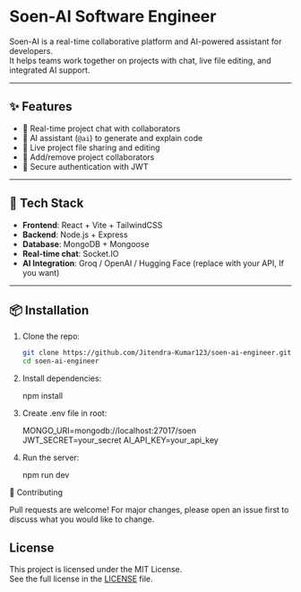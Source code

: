 # Soen-AI Software Engineer  

Soen-AI is a real-time collaborative platform and AI-powered assistant for developers.  
It helps teams work together on projects with chat, live file editing, and integrated AI support.  

---

## ✨ Features
- 💬 Real-time project chat with collaborators  
- 🤖 AI assistant (`@ai`) to generate and explain code  
- 📂 Live project file sharing and editing  
- 👥 Add/remove project collaborators  
- 🔐 Secure authentication with JWT  

---

## 🚀 Tech Stack
- **Frontend**: React + Vite + TailwindCSS  
- **Backend**: Node.js + Express  
- **Database**: MongoDB + Mongoose
- **Real-time chat**: Socket.IO  
- **AI Integration**: Groq / OpenAI / Hugging Face (replace with your API, If you want)
---

## 📦 Installation

1. Clone the repo:
   ```bash
   git clone https://github.com/Jitendra-Kumar123/soen-ai-engineer.git
   cd soen-ai-engineer

2. Install dependencies:

    npm install


3. Create .env file in root:

    MONGO_URI=mongodb://localhost:27017/soen
    JWT_SECRET=your_secret
    AI_API_KEY=your_api_key


4. Run the server:

    npm run dev

🤝 Contributing

Pull requests are welcome!
For major changes, please open an issue first to discuss what you would like to change.

## License

This project is licensed under the MIT License.  
See the full license in the [LICENSE](LICENSE) file.